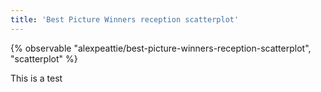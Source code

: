 ```yaml
---
title: 'Best Picture Winners reception scatterplot'
---
```


{% observable "alexpeattie/best-picture-winners-reception-scatterplot", "scatterplot" %}

This is a test
